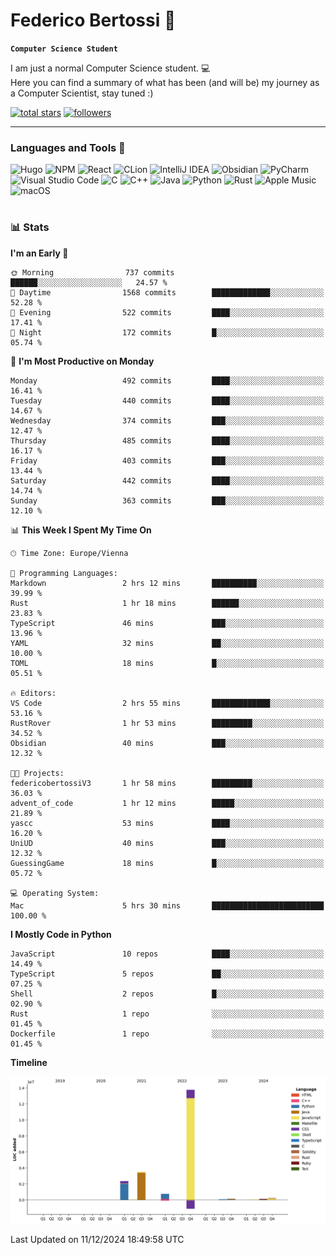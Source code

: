 # Federico Bertossi 🚀

**`Computer Science Student`**

[//]: # (Thanks to @ForrestKnight for the inspiration.)

<!-- TODO: Insert a banner image -->

I am just a normal Computer Science student. 💻 </br>
Here you can find a summary of what has been (and will be) my journey as a Computer Scientist, stay tuned :)

   <p>
      <a href="https://github.com/mrBymax?tab=repositories&sort=stargazers">
         <img alt="total stars" title="Total stars on GitHub" src="https://custom-icon-badges.demolab.com/github/stars/mrBymax?color=55960c&style=for-the-badge&labelColor=488207&logo=star"/></a>
<a href="https://github.com/mrBymax?tab=followers">
         <img alt="followers" title="Follow me on Github" src="https://custom-icon-badges.demolab.com/github/followers/mrBymax?color=236ad3&labelColor=1155ba&style=for-the-badge&logo=person-add&label=Follow&logoColor=white"/></a>
   </p>

---

<!-- TODO: Insert a GIF -->
### Languages and Tools 🧰

<!-- TODO: Change it with shields -->
![Hugo](https://img.shields.io/badge/Hugo-black.svg?style=for-the-badge&logo=Hugo)
![NPM](https://img.shields.io/badge/NPM-%23CB3837.svg?style=for-the-badge&logo=npm&logoColor=white)
![React](https://img.shields.io/badge/react-%2320232a.svg?style=for-the-badge&logo=react&logoColor=%2361DAFB)
![CLion](https://img.shields.io/badge/CLion-black?style=for-the-badge&logo=clion&logoColor=white)
![IntelliJ IDEA](https://img.shields.io/badge/IntelliJIDEA-000000.svg?style=for-the-badge&logo=intellij-idea&logoColor=white)
![Obsidian](https://img.shields.io/badge/Obsidian-%23483699.svg?style=for-the-badge&logo=obsidian&logoColor=white)
![PyCharm](https://img.shields.io/badge/pycharm-143?style=for-the-badge&logo=pycharm&logoColor=black&color=black&labelColor=green)
![Visual Studio Code](https://img.shields.io/badge/Visual%20Studio%20Code-0078d7.svg?style=for-the-badge&logo=visual-studio-code&logoColor=white)
![C](https://img.shields.io/badge/c-%2300599C.svg?style=for-the-badge&logo=c&logoColor=white)
![C++](https://img.shields.io/badge/c++-%2300599C.svg?style=for-the-badge&logo=c%2B%2B&logoColor=white)
![Java](https://img.shields.io/badge/java-%23ED8B00.svg?style=for-the-badge&logo=openjdk&logoColor=white)
![Python](https://img.shields.io/badge/python-3670A0?style=for-the-badge&logo=python&logoColor=ffdd54)
![Rust](https://img.shields.io/badge/Rust-000000?logo=Rust&logoColor=white)
![Apple Music](https://img.shields.io/badge/Apple_Music-9933CC?style=for-the-badge&logo=apple-music&logoColor=white)
![macOS](https://img.shields.io/badge/mac%20os-000000?style=for-the-badge&logo=macos&logoColor=F0F0F0)


#

### 📊 Stats

<!-- ![My GitHub stats](https://github-readme-stats.vercel.app/api?username=mrBymax&show_icons=true&theme=dracula) -->


<!--START_SECTION:waka-->
**I'm an Early 🐤** 

```text
🌞 Morning                737 commits         ██████░░░░░░░░░░░░░░░░░░░   24.57 % 
🌆 Daytime                1568 commits        █████████████░░░░░░░░░░░░   52.28 % 
🌃 Evening                522 commits         ████░░░░░░░░░░░░░░░░░░░░░   17.41 % 
🌙 Night                  172 commits         █░░░░░░░░░░░░░░░░░░░░░░░░   05.74 % 
```
📅 **I'm Most Productive on Monday** 

```text
Monday                   492 commits         ████░░░░░░░░░░░░░░░░░░░░░   16.41 % 
Tuesday                  440 commits         ████░░░░░░░░░░░░░░░░░░░░░   14.67 % 
Wednesday                374 commits         ███░░░░░░░░░░░░░░░░░░░░░░   12.47 % 
Thursday                 485 commits         ████░░░░░░░░░░░░░░░░░░░░░   16.17 % 
Friday                   403 commits         ███░░░░░░░░░░░░░░░░░░░░░░   13.44 % 
Saturday                 442 commits         ████░░░░░░░░░░░░░░░░░░░░░   14.74 % 
Sunday                   363 commits         ███░░░░░░░░░░░░░░░░░░░░░░   12.10 % 
```


📊 **This Week I Spent My Time On** 

```text
🕑︎ Time Zone: Europe/Vienna

💬 Programming Languages: 
Markdown                 2 hrs 12 mins       ██████████░░░░░░░░░░░░░░░   39.99 % 
Rust                     1 hr 18 mins        ██████░░░░░░░░░░░░░░░░░░░   23.83 % 
TypeScript               46 mins             ███░░░░░░░░░░░░░░░░░░░░░░   13.96 % 
YAML                     32 mins             ██░░░░░░░░░░░░░░░░░░░░░░░   10.00 % 
TOML                     18 mins             █░░░░░░░░░░░░░░░░░░░░░░░░   05.51 % 

🔥 Editors: 
VS Code                  2 hrs 55 mins       █████████████░░░░░░░░░░░░   53.16 % 
RustRover                1 hr 53 mins        █████████░░░░░░░░░░░░░░░░   34.52 % 
Obsidian                 40 mins             ███░░░░░░░░░░░░░░░░░░░░░░   12.32 % 

🐱‍💻 Projects: 
federicobertossiV3       1 hr 58 mins        █████████░░░░░░░░░░░░░░░░   36.03 % 
advent_of_code           1 hr 12 mins        █████░░░░░░░░░░░░░░░░░░░░   21.89 % 
yascc                    53 mins             ████░░░░░░░░░░░░░░░░░░░░░   16.20 % 
UniUD                    40 mins             ███░░░░░░░░░░░░░░░░░░░░░░   12.32 % 
GuessingGame             18 mins             █░░░░░░░░░░░░░░░░░░░░░░░░   05.72 % 

💻 Operating System: 
Mac                      5 hrs 30 mins       █████████████████████████   100.00 % 
```

**I Mostly Code in Python** 

```text
JavaScript               10 repos            ████░░░░░░░░░░░░░░░░░░░░░   14.49 % 
TypeScript               5 repos             ██░░░░░░░░░░░░░░░░░░░░░░░   07.25 % 
Shell                    2 repos             █░░░░░░░░░░░░░░░░░░░░░░░░   02.90 % 
Rust                     1 repo              ░░░░░░░░░░░░░░░░░░░░░░░░░   01.45 % 
Dockerfile               1 repo              ░░░░░░░░░░░░░░░░░░░░░░░░░   01.45 % 
```



**Timeline**

![Lines of Code chart](https://raw.githubusercontent.com/mrBymax/mrBymax/main/assets/bar_graph.png)


 Last Updated on 11/12/2024 18:49:58 UTC
<!--END_SECTION:waka-->


[linkedin]: https://linkedin.com/federico-bertossi
[website]:  https://www.federicobertossi.com

</details>
